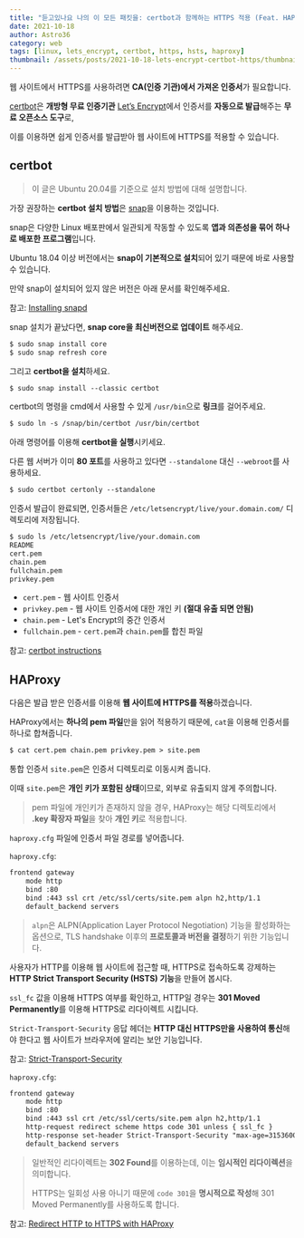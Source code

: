 ```yaml
---
title: "듣고있나요 나의 이 모든 패킷을: certbot과 함께하는 HTTPS 적용 (Feat. HAProxy)"
date: 2021-10-18
author: Astro36
category: web
tags: [linux, lets_encrypt, certbot, https, hsts, haproxy]
thumbnail: /assets/posts/2021-10-18-lets-encrypt-certbot-https/thumbnail.jpg
---
```


웹 사이트에서 HTTPS를 사용하려면 **CA(인증 기관)에서 가져온 인증서**가 필요합니다.

[certbot](https://certbot.eff.org/)은 **개방형 무료 인증기관** [Let’s Encrypt](https://letsencrypt.org/ko/)에서 인증서를 **자동으로 발급**해주는 **무료 오픈소스 도구**로,

이를 이용하면 쉽게 인증서를 발급받아 웹 사이트에 HTTPS를 적용할 수 있습니다.


## certbot

> 이 글은 Ubuntu 20.04를 기준으로 설치 방법에 대해 설명합니다.

가장 권장하는 **certbot 설치 방법**은 [snap](https://snapcraft.io/)을 이용하는 것입니다.

snap은 다양한 Linux 배포판에서 일관되게 작동할 수 있도록 **앱과 의존성을 묶어 하나로 배포한 프로그램**입니다.

Ubuntu 18.04 이상 버전에서는 **snap이 기본적으로 설치**되어 있기 때문에 바로 사용할 수 있습니다.

만약 snap이 설치되어 있지 않은 버전은 아래 문서를 확인해주세요.

참고: [Installing snapd](https://snapcraft.io/docs/installing-snapd)

snap 설치가 끝났다면, **snap core을 최신버전으로 업데이트** 해주세요.

```txt
$ sudo snap install core
$ sudo snap refresh core
```

그리고 **certbot을 설치**하세요.

```txt
$ sudo snap install --classic certbot
```

certbot의 명령을 cmd에서 사용할 수 있게 `/usr/bin`으로 **링크**를 걸어주세요.

```txt
$ sudo ln -s /snap/bin/certbot /usr/bin/certbot
```

아래 명령어를 이용해 **certbot을 실행**시키세요.

다른 웹 서버가 이미 **80 포트**를 사용하고 있다면 `--standalone` 대신 `--webroot`를 사용하세요.

```txt
$ sudo certbot certonly --standalone
```

인증서 발급이 완료되면, 인증서들은 `/etc/letsencrypt/live/your.domain.com/` 디렉토리에 저장됩니다.

```txt
$ sudo ls /etc/letsencrypt/live/your.domain.com
README
cert.pem
chain.pem
fullchain.pem
privkey.pem
```

- `cert.pem` - 웹 사이트 인증서
- `privkey.pem` - 웹 사이트 인증서에 대한 개인 키 **(절대 유출 되면 안됨)**
- `chain.pem` - Let's Encrypt의 중간 인증서
- `fullchain.pem` - `cert.pem`과 `chain.pem`를 합친 파일

참고: [certbot instructions](https://certbot.eff.org/instructions)

## HAProxy

다음은 발급 받은 인증서를 이용해 **웹 사이트에 HTTPS를 적용**하겠습니다.

HAProxy에서는 **하나의 pem 파일**만을 읽어 적용하기 때문에, `cat`을 이용해 인증서를 하나로 합쳐줍니다.

```txt
$ cat cert.pem chain.pem privkey.pem > site.pem
```

통합 인증서 `site.pem`은 인증서 디렉토리로 이동시켜 줍니다.

이때 `site.pem`은 **개인 키가 포함된 상태**이므로, 외부로 유출되지 않게 주의합니다.

> pem 파일에 개인키가 존재하지 않을 경우, HAProxy는 해당 디렉토리에서 **.key 확장자 파일**을 찾아 **개인 키**로 적용합니다.

`haproxy.cfg` 파일에 인증서 파일 경로를 넣어줍니다.

`haproxy.cfg`:

```txt
frontend gateway
    mode http
    bind :80
    bind :443 ssl crt /etc/ssl/certs/site.pem alpn h2,http/1.1
    default_backend servers
```

> `alpn`은 ALPN(Application Layer Protocol Negotiation) 기능을 활성화하는 옵션으로, TLS handshake 이후의 **프로토콜과 버전을 결정**하기 위한 기능입니다.

사용자가 HTTP를 이용해 웹 사이트에 접근할 때, HTTPS로 접속하도록 강제하는 **HTTP Strict Transport Security (HSTS) 기능**을 만들어 봅시다.

`ssl_fc` 값을 이용해 HTTPS 여부를 확인하고, HTTP일 경우는 **301 Moved Permanently**를 이용해 HTTPS로 리다이렉트 시킵니다.

`Strict-Transport-Security` 응답 헤더는 **HTTP 대신 HTTPS만을 사용하여 통신**해야 한다고 웹 사이트가 브라우저에 알리는 보안 기능입니다.

참고: [Strict-Transport-Security](https://developer.mozilla.org/ko/docs/Web/HTTP/Headers/Strict-Transport-Security)

`haproxy.cfg`:

```txt
frontend gateway
    mode http
    bind :80
    bind :443 ssl crt /etc/ssl/certs/site.pem alpn h2,http/1.1
    http-request redirect scheme https code 301 unless { ssl_fc }
    http-response set-header Strict-Transport-Security "max-age=31536000; includeSubDomains; preload;"
    default_backend servers
```

> 일반적인 리다이렉트는 **302 Found**를 이용하는데, 이는 **임시적인 리다이렉션**을 의미합니다.
>
> HTTPS는 일회성 사용 아니기 때문에 `code 301`을 **명시적으로 작성**해 301 Moved Permanently를 사용하도록 합니다.

참고: [Redirect HTTP to HTTPS with HAProxy](https://www.haproxy.com/blog/redirect-http-to-https-with-haproxy/)
